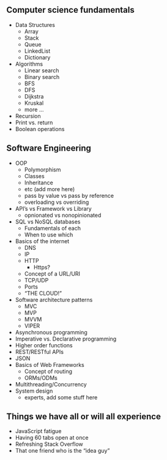 ## Computer science fundamentals
  * Data Structures
    * Array
    * Stack
    * Queue
    * LinkedList
    * Dictionary
  * Algorithms
    * Linear search
    * Binary search
    * BFS
    * DFS
    * Dijkstra
    * Kruskal
    * more …
  * Recursion
  * Print vs. return
  * Boolean operations
 
## Software Engineering
  * OOP
    * Polymorphism
    * Classes
    * Inheritance
    * etc (add more here)
    * pass by value vs pass by reference
    * overloading vs overriding
  * API’s vs Framework vs Library
    * opnionated vs nonopinionated
  * SQL vs NoSQL databases
    * Fundamentals of each 
    * When to use which 
  * Basics of the internet
    * DNS
    * IP
    * HTTP
      * Https?
    * Concept of a URL/URI
    * TCP/UDP
    * Ports
    * “THE CLOUD!”
  * Software architecture patterns
    * MVC
    * MVP
    * MVVM
    * VIPER
  * Asynchronous programming
  * Imperative vs. Declarative programming
  * Higher order functions
  * REST/RESTful APIs
  * JSON
  * Basics of Web Frameworks
    * Concept of routing
    * ORMs/ODMs
  * Multithreading/Concurrency 
  * System design
    * experts, add some stuff here
    

## Things we have all or will all experience
  * JavaScript fatigue
  * Having 60 tabs open at once
  * Refreshing Stack Overflow
  * That one friend who is the “idea guy”
